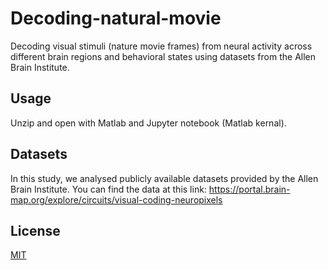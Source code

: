 # Decoding-natural-movie

Decoding visual stimuli (nature movie frames) from neural activity across different brain regions and behavioral states using datasets from the Allen Brain Institute. 

## Usage
Unzip and open with Matlab and Jupyter notebook (Matlab kernal).

## Datasets
In this study, we analysed publicly available datasets provided by the Allen Brain Institute. You can find the data at this link: https://portal.brain-map.org/explore/circuits/visual-coding-neuropixels


## License

[MIT](https://choosealicense.com/licenses/mit/)
